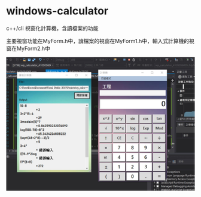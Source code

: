 # windows-calculator
c++/cli 視窗化計算機，含讀檔案的功能

主要視窗功能在MyForm.h中，讀檔案的視窗在MyForm1.h中，輸入式計算機的視窗在MyForm2.h中

![image](https://github.com/RavenCheng1120/windows-calculator/blob/master/calculator%20demo.JPG)
